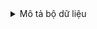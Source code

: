 <details>
  <summary> Mô tả bộ dữ liệu </summary> 
1. `Id`: Đây là một số duy nhất gán cho mỗi mục nhập trong tập dữ liệu. 
2. `MSSubClass`: Đây là loại của ngôi nhà và đại diện cho một loạt các tính năng liên quan đến loại cấu trúc. Ví dụ, một giá trị "60" có thể đại diện cho một ngôi nhà loại 2 tầng trở lên.
3. `MSZoning`: Đây là phân khu của ngôi nhà, nó cho biết khu vực dự định sử dụng ngôi nhà, chẳng hạn như khu dân cư thương mại (Commercial) hoặc khu dân cư loại A (Agriculture).
4. `LotFrontage`: Độ rộng của lô đất ở phía đường. Đây là chiều rộng của mặt tiền của lô đất.
5. `LotArea`: Diện tích của lô đất trong đơn vị thước vuông (square feet).
6. `Street`: Loại đường trước nhà (ví dụ, ngõ đường (Grvl) hoặc đường nhựa (Pave)).
7. `Alley`: Loại hẻm trước nhà (nếu có) có thể là hẻm cát (Grvl), hẻm đường (Pave) hoặc không có (NA).
8. `LotShape`: Hình dạng của lô đất (ví dụ, hình chữ nhật, hình trái tim, hình bán nguyệt, hình vuông).
9. `LandContour`: Độ cao của đất trong lô (nền đất phẳng, phẳng hạ, cao lên hoặc thấp đi).
10. `Utilities`: Tiện ích công cộng có sẵn cho ngôi nhà (ví dụ, điện, nước, cống thoát).
11. `LotConfig`: Cách mà lô đất được cấu hình trong khu vực (ví dụ, góc đường, lô đất nằm giữa khối, lô đất gần biển, v.v.).
12. `LandSlope`: Độ dốc của đất (nền đất phẳng, nền đất trung bình, nền đất dốc).
13. `Neighborhood`: Khu phố (khu vực) trong đó ngôi nhà nằm. Điều này có thể ảnh hưởng đến giá trị của ngôi nhà do sự quyết định về vị trí.
14. `Condition1` và `Condition2`: Điều kiện xung quanh ngôi nhà, ví dụ như cự ly đến các tính năng như đường sắt hoặc dòng nước.
15. `BldgType`: Loại kiến trúc của ngôi nhà (ví dụ, nhà 1 tầng, nhà 1 tầng và ½, nhà hàng loạt, v.v.).
16. `HouseStyle`: Phong cách của ngôi nhà (ví dụ, ngôi nhà hai tầng, ngôi nhà dạng biệt thự, ngôi nhà dạng cấu trúc mút, v.v.).
17. `OverallQual`: Chất lượng tổng thể của ngôi nhà (được đánh giá bằng điểm số từ 1 đến 10, với 10 là chất lượng tốt nhất).
18. `OverallCond`: Tình trạng tổng thể của ngôi nhà (được đánh giá bằng điểm số từ 1 đến 10, với 10 là tình trạng tốt nhất).
19. `YearBuilt`: Năm xây dựng ngôi nhà.
20. `YearRemodAdd`: Năm cải tạo gần đây của ngôi nhà.
21. `RoofStyle` và `RoofMatl`: Loại mái và vật liệu mái của ngôi nhà.
22. `Exterior1st` và `Exterior2nd`: Vật liệu ngoại thất chính và thứ cấp của ngôi nhà.
23. `MasVnrType`: Loại vật liệu vân nổi ngoại trang.
24. ``MasVnrArea``: Diện tích vân nổi ngoại trang trên ngôi nhà.
25. `ExterQual` và `ExterCond`: Chất lượng và tình trạng ngoại thất của ngôi nhà.
26. `Foundation`: Loại nền móng của ngôi nhà.
27. `BsmtQual`, `BsmtCond`, `BsmtExposure`, `BsmtFinType1`, và `BsmtFinType2`: Các thuộc tính liên quan đến tầng hầm (chất lượng, tình trạng, tiếp xúc với ngoài, loại hoàn thiện, v.v.).
28. `BsmtFinSF1`, `BsmtFinSF2`, `BsmtUnfSF`, và `TotalBsmtSF`: Diện tích hoàn thiện, diện tích không hoàn thiện và tổng diện tích của tầng hầm.
29. `Heating`: Hệ thống sưởi ấm trong ngôi nhà.
30. `HeatingQC`: Chất lượng hệ thống sưởi ấm.
31. `CentralAir`: Sự hiện diện của hệ thống điều hòa không khí trong ngôi nhà (có hoặc không có).
32. `Electrical`: Loại hệ thống điện trong ngôi nhà (ví dụ, hệ thống điện một pha hoặc ba pha).
33. `1stFlrSF`: Diện tích của tầng trệt (tầng 1) trong đơn vị thước vuông (square feet).
34. `2ndFlrSF`: Diện tích của tầng 2 trong đơn vị thước vuông (square feet).
35. `LowQualFinSF`: Diện tích của tầng hầm có chất lượng kém trong đơn vị thước vuông (square feet).
36. `GrLivArea`: Diện tích sống chung trên mức đất (tổng diện tích sống trên tất cả các tầng).
37. `BsmtFullBath` và `BsmtHalfBath`: Số lượng phòng tắm đầy và bán trong tầng hầm.
38. `FullBath` và `HalfBath`: Số lượng phòng tắm đầy và bán trên tầng chính.
39. `BedroomAbvGr`: Số lượng phòng ngủ trên tầng chính (không tính phòng ngủ trên tầng hầm hoặc tầng 2).
40. `KitchenAbvGr`: Số lượng căn bếp trên tầng chính.
41. `KitchenQual`: Chất lượng của căn bếp (ví dụ, phòng bếp tiêu chuẩn, phòng bếp tiêu chuẩn với cửa sổ, v.v.).
42. `TotRmsAbvGrd`: Tổng số phòng trên tầng chính (không tính phòng tắm).
43. `Functional`: Sự cố gắng và chức năng của ngôi nhà (ví dụ, hoạt động bình thường, cơ bản cần sửa chữa, v.v.).
44. `Fireplaces`: Số lượng lò sưởi trong ngôi nhà.
45. `FireplaceQu`: Chất lượng của lò sưởi.
46. `GarageType`: Loại garage (ví dụ, garage cố định, garage ngoài trời, garage không mái che, v.v.).
47. `GarageYrBlt`: Năm xây dựng garage.
48. `GarageFinish`: Tình trạng hoàn thiện của garage (ví dụ, hoàn thiện, gần hoàn thiện, không hoàn thiện).
49. `GarageCars`: Số lượng xe ô tô mà garage có thể chứa.
50. `GarageArea`: Diện tích của garage trong đơn vị thước vuông (square feet).
51. `GarageQual` và `GarageCond`: Chất lượng và tình trạng của garage.
52. `PavedDrive`: Loại lối vào đường bê tông (P), đường nhựa (Y) hoặc không có đường (N).
53. `WoodDeckSF`: Diện tích của sàn nhà ngoài trời (deck) bằng gỗ trong đơn vị thước vuông (square feet).
54. `OpenPorchSF`: Diện tích của sân hiên mở trong đơn vị thước vuông (square feet).
55. `EnclosedPorch`: Diện tích của sân hiên kín trong đơn vị thước vuông (square feet).
56. `3SsnPorch`: Diện tích của sân hiên ba mùa trong đơn vị thước vuông (square feet).
57. `ScreenPorch`: Diện tích của sân hiên với màn hình trong đơn vị thước vuông (square feet).
58. `PoolArea`: Diện tích của hồ bơi trong đơn vị thước vuông (square feet).
59. `PoolQC`: Chất lượng của hồ bơi.
60. `Fence`: Loại hàng rào xung quanh ngôi nhà (ví dụ, hàng rào gỗ, hàng rào dây thép, v.v.).
61. `Misc Feature`: Các tính năng khác không được quy định trong danh sách, chẳng hạn như lối vào cho xe hơi hoặc hình tròn.
62. `MiscVal`: Giá trị của các tính năng khác (nếu có).
63. `MoSold`: Tháng mà giao dịch bất động sản được thực hiện.
64. `YrSold`: Năm mà giao dịch bất động sản được thực hiện.
65. `SaleType`: Loại giao dịch (ví dụ, bán qua môi giới, bán trực tiếp, v.v.).
66. `SaleCondition`: Tình trạng của giao dịch (ví dụ, bán thường, bán nhanh, v.v.).
67. `SalePrice`: Giá bán của ngôi nhà, đây là biến mục tiêu mà bạn muốn dự đoán hoặc phân tích.
</details>
